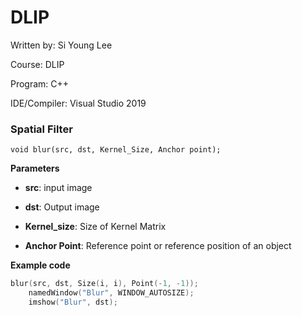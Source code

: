 # DLIP

Written by:   Si Young Lee

Course:  DLIP

Program: C++

IDE/Compiler: Visual Studio 2019

### Spatial Filter
```
void blur(src, dst, Kernel_Size, Anchor point);
```

**Parameters**

* **src**:  input image

* **dst**:  Output image

* **Kernel_size**:  Size of Kernel Matrix

* **Anchor Point**: Reference point or reference position of an object

**Example code**
```c++
blur(src, dst, Size(i, i), Point(-1, -1));
	namedWindow("Blur", WINDOW_AUTOSIZE);
	imshow("Blur", dst);
```
